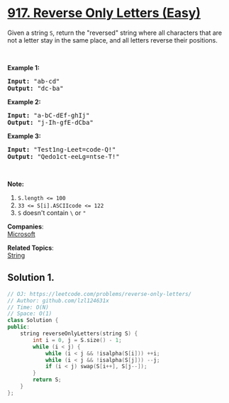 # [917. Reverse Only Letters (Easy)](https://leetcode.com/problems/reverse-only-letters/)

<p>Given a string <code>S</code>, return the "reversed" string where all characters that are not a letter&nbsp;stay in the same place, and all letters reverse their positions.</p>

<p>&nbsp;</p>

<div>
<div>
<div>
<ol>
</ol>
</div>
</div>
</div>

<div>
<p><strong>Example 1:</strong></p>

<pre><strong>Input: </strong><span id="example-input-1-1">"ab-cd"</span>
<strong>Output: </strong><span id="example-output-1">"dc-ba"</span>
</pre>

<div>
<p><strong>Example 2:</strong></p>

<pre><strong>Input: </strong><span id="example-input-2-1">"a-bC-dEf-ghIj"</span>
<strong>Output: </strong><span id="example-output-2">"j-Ih-gfE-dCba"</span>
</pre>

<div>
<p><strong>Example 3:</strong></p>

<pre><strong>Input: </strong><span id="example-input-3-1">"Test1ng-Leet=code-Q!"</span>
<strong>Output: </strong><span id="example-output-3">"Qedo1ct-eeLg=ntse-T!"</span>
</pre>

<p>&nbsp;</p>

<div>
<p><strong><span>Note:</span></strong></p>

<ol>
	<li><code>S.length &lt;= 100</code></li>
	<li><code>33 &lt;= S[i].ASCIIcode &lt;= 122</code>&nbsp;</li>
	<li><code>S</code> doesn't contain <code>\</code> or <code>"</code></li>
</ol>
</div>
</div>
</div>
</div>

**Companies**:  
[Microsoft](https://leetcode.com/company/microsoft)

**Related Topics**:  
[String](https://leetcode.com/tag/string/)

## Solution 1.

```cpp
// OJ: https://leetcode.com/problems/reverse-only-letters/
// Author: github.com/lzl124631x
// Time: O(N)
// Space: O(1)
class Solution {
public:
    string reverseOnlyLetters(string S) {
        int i = 0, j = S.size() - 1;
        while (i < j) {
            while (i < j && !isalpha(S[i])) ++i;
            while (i < j && !isalpha(S[j])) --j;
            if (i < j) swap(S[i++], S[j--]);
        }
        return S;
    }
};
```